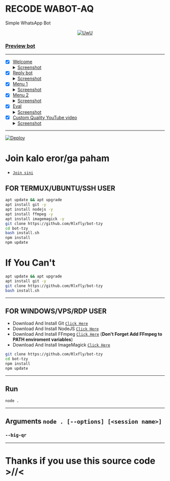 # RECODE WABOT-AQ

Simple WhatsApp Bot

<p align="center">
  <a href="https://github.com/Rlxfly"><img src="http://readme-typing-svg.herokuapp.com?color=AFFQ0Y0&center=true&vCenter=true&multiline=false&lines=Simple+Whatsapp+Bot;Base+ori+by+Nurutomo;Don't+bully+me+>//<" alt="UwU">
</p>

### Preview bot
------------------
- [x] Welcome <details><summary>Screenshot</summary><img src="https://telegra.ph/file/ee9ecc316480c676b91ac.jpg"></details>
- [x] Reply bot <details><summary>Screenshot</summary><img src="https://telegra.ph/file/5b9c2412463a914af2255.jpg"></details>
- [x] Menu 1 <details><summary>Screenshot</summary><img src="https://telegra.ph/file/4f06b4d071180b168a324.jpg"></details>
- [x] Menu 2 <details><summary>Screenshot</summary><img src="https://telegra.ph/file/153200888eea7c4173133.jpg"></details>
- [x] Eval <details><summary>Screenshot</summary><img src="https://telegra.ph/file/844516c6c157b6bcd35fb.jpg"></details>
- [x] Custom Quality YouTube video <details><summary>Screenshot</summary><img src="https://telegra.ph/file/9138a798168e5186278c1.jpg"></details>
------------------

[![Deploy](https://www.herokucdn.com/deploy/button.svg)](https://heroku.com/deploy?template=https://github.com/Rlxfly/bot-tzy)
# Join kalo eror/ga paham
* [`Join sini`](https://chat.whatsapp.com/KuXafKWskPeGKruacIp8YT) 
## FOR TERMUX/UBUNTU/SSH USER

```bash
apt update && apt upgrade
apt install git -y
apt install nodejs -y
apt install ffmpeg -y
apt install imagemagick -y
git clone https://github.com/Rlxfly/bot-tzy
cd bot-tzy
bash install.sh
npm install
npm update
```
# If You Can't
```bash
apt update && apt upgrade
apt install git -y
git clone https://github.com/Rlxfly/bot-tzy
bash install.sh
```
---------

## FOR WINDOWS/VPS/RDP USER

* Download And Install Git [`Click Here`](https://git-scm.com/downloads)
* Download And Install NodeJS [`Click Here`](https://nodejs.org/en/download)
* Download And Install FFmpeg [`Click Here`](https://ffmpeg.org/download.html) (**Don't Forget Add FFmpeg to PATH enviroment variables**)
* Download And Install ImageMagick [`Click Here`](https://imagemagick.org/script/download.php)

```bash
git clone https://github.com/Rlxfly/bot-tzy
cd bot-tzy
npm install
npm update
```

---------

## Run

```bash
node .
```

---------

## Arguments `node . [--options] [<session name>]`


### `--big-qr`


---------
  
  
  # Thanks if you use this source code >//<
